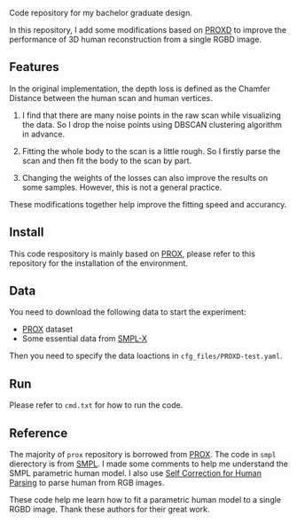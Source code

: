 Code repository for my bachelor graduate design.

In this repository, I add some modifications based on [PROXD](https://github.com/mohamedhassanmus/prox) to improve the performance of 3D human reconstruction from a single RGBD image.


## Features
In the original implementation, the depth loss is defined as the Chamfer Distance between the human scan and human vertices. 

1. I find that there are many noise points in the raw scan while visualizing the data. So I drop the noise points using DBSCAN clustering algorithm in advance.

2. Fitting the whole body to the scan is a little rough. So I firstly parse the scan and then fit the body to the scan by part.

3. Changing the weights of the losses can also improve the results on some samples. However, this is not a general practice.

These modifications together help improve the fitting speed and accurancy.


## Install
This code respository is mainly based on [PROX](https://github.com/mohamedhassanmus/prox), please refer to this repository for the installation of the environment.


## Data
You need to download the following data to start the experiment:

- [PROX](https://prox.is.tue.mpg.de/) dataset 
- Some essential data from [SMPL-X](https://github.com/vchoutas/smplx)

Then you need to specify the data loactions in ```cfg_files/PROXD-test.yaml```.


## Run
Please refer to ```cmd.txt``` for how to run the code.


## Reference
The majority of ```prox``` repository is borrowed from [PROX](https://github.com/mohamedhassanmus/prox). The code in ```smpl``` dierectory is from [SMPL](https://github.com/CalciferZh/SMPL). I made some comments to help me understand the SMPL parametric human model. I also use [Self Correction for Human Parsing](https://github.com/GoGoDuck912/Self-Correction-Human-Parsing) to parse human from RGB images.

These code help me learn how to fit a parametric human model to a single RGBD image. Thank these authors for their great work.